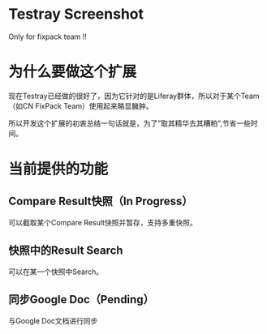 # Testray Screenshot
Only for fixpack team !!

# 为什么要做这个扩展
现在Testray已经做的很好了，因为它针对的是Liferay群体，所以对于某个Team（如CN FixPack Team）使用起来略显臃肿。

所以开发这个扩展的初衷总结一句话就是，为了”取其精华去其糟粕“,节省一些时间。

# 当前提供的功能
## Compare Result快照（In Progress）
可以截取某个Compare Result快照并暂存，支持多重快照。

## 快照中的Result Search
可以在某一个快照中Search。

## 同步Google Doc（Pending）
与Google Doc文档进行同步